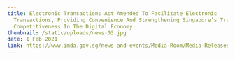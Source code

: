 ```yaml
---
title: Electronic Transactions Act Amended To Facilitate Electronic
  Transactions, Providing Convenience And Strengthening Singapore’s Trade
  Competitiveness In The Digital Economy
thumbnail: /static/uploads/news-03.jpg
date: 1 Feb 2021
link: https://www.imda.gov.sg/news-and-events/Media-Room/Media-Releases/2021/Electronic-Transactions-Act-Amended-To-Facilitate-Electronic-Transactions-Providing-Convenience-And-Strengthening-Singapores-Trade-Competitiveness
---
```

